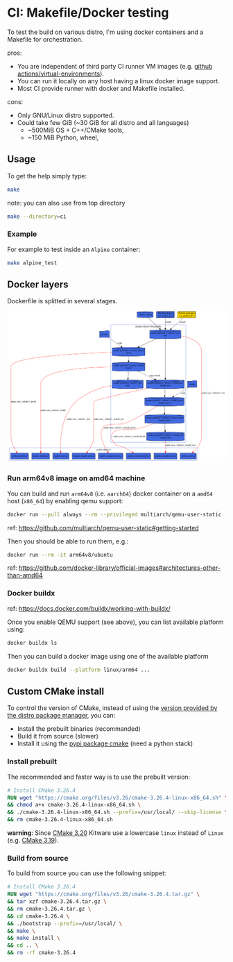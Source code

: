 # CI: Makefile/Docker testing

To test the build on various distro, I'm using docker containers and a Makefile for orchestration.

pros:
* You are independent of third party CI runner VM images (e.g. [github actions/virtual-environments](https://github.com/actions/virtual-environments)).
* You can run it locally on any host having a linux docker image support.
* Most CI provide runner with docker and Makefile installed.

cons:
* Only GNU/Linux distro supported.
* Could take few GiB (~30 GiB for all distro and all languages)
  * ~500MiB OS + C++/CMake tools,
  * ~150 MiB Python, wheel,

## Usage

To get the help simply type:
```sh
make
```

note: you can also use from top directory
```sh
make --directory=ci
```

### Example

For example to test inside an `Alpine` container:
```sh
make alpine_test
```

## Docker layers

Dockerfile is splitted in several stages.

![docker](docs/deps.svg)

### Run arm64v8 image on amd64 machine

You can build and run `arm64v8` (i.e. `aarch64`) docker container on a `amd64` host (`x86_64`) by enabling qemu support:
```sh
docker run --pull always --rm --privileged multiarch/qemu-user-static --reset -p yes
```
ref: https://github.com/multiarch/qemu-user-static#getting-started

Then you should be able to run them, e.g.:
```sh
docker run --rm -it arm64v8/ubuntu
```
ref: https://github.com/docker-library/official-images#architectures-other-than-amd64

### Docker buildx

ref: https://docs.docker.com/buildx/working-with-buildx/

Once you enable QEMU support (see above), you can list available platform using:
```sh
docker buildx ls
```
Then you can build a docker image using one of the available platform
```sh
docker buildx build --platform linux/arm64 ...
```

## Custom CMake install

To control the version of CMake, instead of using the
[version provided by the distro package manager](https://repology.org/project/cmake/badges), you can:
* Install the prebuilt binaries (recommanded) 
* Build it from source (slower)
* Install it using the [pypi package cmake](https://pypi.org/project/cmake/) (need a python stack)

### Install prebuilt

The recommended and faster way is to use the prebuilt version:

```Dockerfile
# Install CMake 3.26.4
RUN wget "https://cmake.org/files/v3.26/cmake-3.26.4-linux-x86_64.sh" \
&& chmod a+x cmake-3.26.4-linux-x86_64.sh \
&& ./cmake-3.26.4-linux-x86_64.sh --prefix=/usr/local/ --skip-license \
&& rm cmake-3.26.4-linux-x86_64.sh
```

**warning**: Since [CMake 3.20](https://cmake.org/files/v3.20/) Kitware use a lowercase `linux` instead of `Linux` (e.g. [CMake 3.19](https://cmake.org/files/v3.19/)).

### Build from source

To build from source you can use the following snippet:

```Dockerfile
# Install CMake 3.26.4
RUN wget "https://cmake.org/files/v3.26/cmake-3.26.4.tar.gz" \
&& tar xzf cmake-3.26.4.tar.gz \
&& rm cmake-3.26.4.tar.gz \
&& cd cmake-3.26.4 \
&& ./bootstrap --prefix=/usr/local/ \
&& make \
&& make install \
&& cd .. \
&& rm -rf cmake-3.26.4
```


